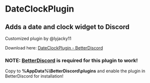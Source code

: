 # DateClockPlugin
## Adds a date and clock widget to Discord
Customized plugin by @lyjacky11

Download here: [DateClockPlugin - BetterDiscord](https://github.com/lyjacky11/DateClockPlugin/raw/master/DateClock.plugin.js)

### NOTE: [BetterDiscord](https://betterdiscord.net/home/) is required for this plugin to work!

Copy to **%AppData%\BetterDiscord\plugins** and enable the plugin in BetterDiscord for installation!
